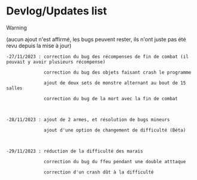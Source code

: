 # Devlog/Updates list
>[!warning]
>(aucun ajout n'est affirmé, les bugs peuvent rester, ils n'ont juste pas été revu depuis la mise à jour)

    -27/11/2023 : correction du bug des récompenses de fin de combat (il pouvait y avoir plusieurs récompense)

                  correction du bug des objets faisant crash le programme

                  ajout de deux sets de monstre alternant au bout de 15 salles

                  correction du bug de la mort avec la fin de combat



    -28/11/2023 : ajout de 2 armes, et résolution de bugs mineurs
    
                  ajout d'une option de changement de difficulté (Béta)



    -29/11/2023 : réduction de la difficulté des marais

                  correction du bug du ffeu pendant une double atttaque

                  correction d'un crash dût à la difficulté
